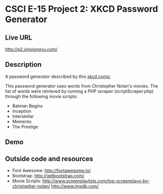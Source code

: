 # CSCI E-15 Project 2: XKCD Password Generator

## Live URL
<http://p2.xinxiongyu.com/>

## Description
A password generator described by this [xkcd comic](http://xkcd.com/936/)

This password generator uses words from Christopher Nolan's movies.
The list of words were retrieved by running a PHP scraper (scriptScraper.php)
through the following movie scripts:
* Batman Begins
* Inception
* Interstellar
* Memento
* The Prestige


## Demo


## Outside code and resources
* Font Awesome: <http://fontawesome.io/>
* Bootstrap: <http://getbootstrap.com/>
* Movie Scripts: <http://www.screenplaylists.com/top-screenplays-by-christopher-nolan/> <http://www.imsdb.com/>
